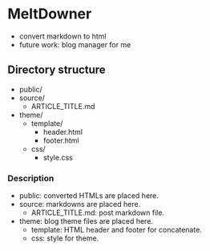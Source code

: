 # MeltDowner
* convert markdown to html
* future work: blog manager for me

## Directory structure
* public/
* source/
	* ARTICLE\_TITLE.md
* theme/
	* template/
		* header.html
		* footer.html
	* css/
		* style.css

### Description
* public: converted HTMLs are placed here.
* source: markdowns are placed here.
	* ARTICLE\_TITLE.md: post markdown file.
* theme: blog theme files are placed here.
	* template: HTML header and footer for concatenate.
	* css: style for theme.

